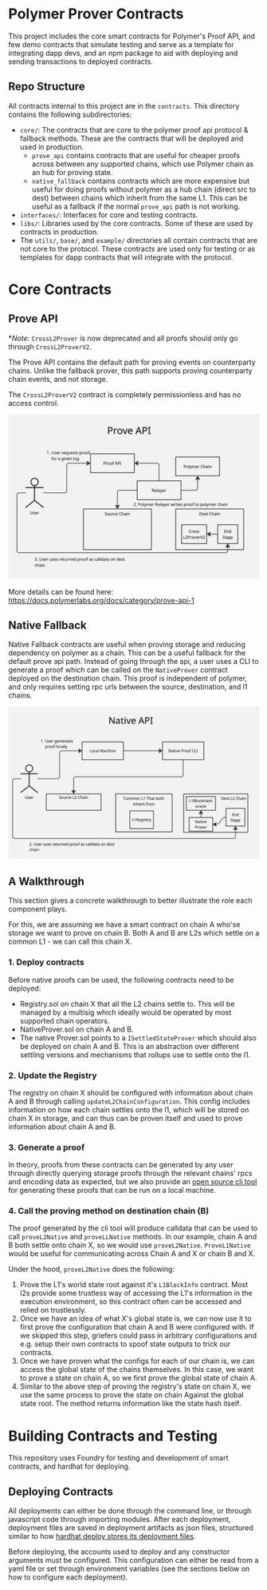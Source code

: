 # Polymer Prover Contracts

This project includes the core smart contracts for Polymer's Proof API, and few demo contracts that simulate testing and serve as a template for integrating dapp devs, and an npm package to aid with deploying and sending transactions to deployed contracts.

## Repo Structure

All contracts internal to this project are in the `contracts`. This directory contains the following subdirectories:
- `core/`: The contracts that are core to the polymer proof api protocol & fallback methods. These are the contracts that will be deployed and used in production. 
    - `prove_api` contains contracts that are useful for cheaper proofs across between any supported chains, which use Polymer chain as an hub for proving state. 
    - `native_fallback` contains contracts which are more expensive but useful for doing proofs without polymer as a hub chain (direct src to dest) between chains which inherit from the same L1. This can be useful as a fallback if the normal `prove_api` path is not working.
- `interfaces/`: Interfaces for core and testing contracts.
- `libs/`: Libraries used by the core contracts. Some of these are used by contracts in production.
- The `utils/`, `base/`, and `example/` directories all contain contracts that are not core to the protocol. These contracts are used only for testing or as templates for dapp contracts that will integrate with the protocol. 

# Core Contracts
## Prove API 

**Note*: `CrossL2Prover` is now deprecated and all proofs should only go through `CrossL2ProverV2`. 

The Prove API contains the default path for proving events on counterparty chains. Unlike the fallback prover, this path supports proving counterparty chain events, and not storage.  

The `CrossL2ProverV2` contract is completely permissionless and has no access control.  

![Proof API](./diagrams/Prove-API.jpg)

More details can be found here: https://docs.polymerlabs.org/docs/category/prove-api-1

## Native Fallback 

Native Fallback contracts are useful when proving storage and reducing dependency on polymer as a chain. This can be a useful fallback for the default prove api path. Instead of going through the api, a user uses a CLI to generate a proof which can be called on the `NativeProver` contract deployed on the destination chain. This proof is independent of polymer, and only requires setting rpc urls between the source, destination, and l1 chains. 

![Native API](./diagrams/Native-Prover.jpg)


## A Walkthrough
This section gives a concrete walkthrough to better illustrate the role each component plays.

For this, we are assuming we have a smart contract on chain A who'se storage we want to prove on chain B. Both A and B are L2s which settle on a common L1 - we can call this chain X.

### 1. Deploy contracts
Before native proofs can be used, the following contracts need to be deployed: 
- Registry.sol on chain X that all the L2 chains settle to. This will be managed by a multisig which ideally would be operated by most supported chain operators. 
- NativeProver.sol on chain A and B.  
- The native Prover.sol points to a `ISettledStateProver` which should also be deployed on chain A and B. This is an abstraction over different settling versions and mechanisms that rollups use to settle onto the l1. 

### 2. Update the Registry
The registry on chain X should be configured with information about chain A and B through calling `updateL2ChainConfiguration`. This config includes information on how each chain settles onto the l1, which will be stored on chain X in storage, and can thus can be proven itself and used to prove information about chain A and B. 

### 3. Generate a proof
In theory, proofs from these contracts can be generated by any user through directly querying storage proofs through the relevant chains' rpcs and encoding data as expected, but we also provide an [open source cli tool ](https://github.com/polymerdao/fallback-prover) for generating these proofs that can be run on a local machine.

### 4. Call the proving method on destination chain (B)
The proof generated by the cli tool will produce calldata that can be used to call `proveL2Native` and `proveLLNative` methods. In our example, chain A and B both settle onto chain X, so we would use `proveL2Native`. `ProveL1Native` would be useful for communicating across Chain A and X or chain B and X.  

Under the hood, `proveL2Native` does the following: 
1. Prove the L1's world state root against it's `L1BlockInfo` contract. Most l2s provide some trustless way of accessing the L1's information in the execution environment, so this contract often can be accessed and relied on trustlessly.
2. Once we have an idea of what X's global state is, we can now use it to first prove the configuration that chain A and B were configured with. If we skipped this step, griefers could pass in arbitrary configurations and e.g. setup their own contracts to spoof state outputs to trick our contracts. 
3. Once we have proven what the configs for each of our chain is, we can access the global state of the chains themselves. In this case, we want to prove a state on chain A, so we first prove the global state of chain A. 
4. Similar to the above step of proving the registry's state on chain X, we use the same process to prove the state on chain Against the global state root. The method returns information like the state hash itself.

# Building Contracts and Testing
This repository uses Foundry for testing and development of smart contracts, and hardhat for deploying.

## Deploying Contracts
All deployments can either be done through the command line, or through javascript code through importing modules. 
After each deployment, deployment files are saved in deployment artifacts as json files, structured similar to how [hardhat deploy stores its deployment files](https://github.com/wighawag/hardhat-deploy). 

Before deploying, the accounts used to deploy and any constructor arguments must be configured. This configuration can either be read from a yaml file or set through environment variables (see the sections below on how to configure each deployment).
